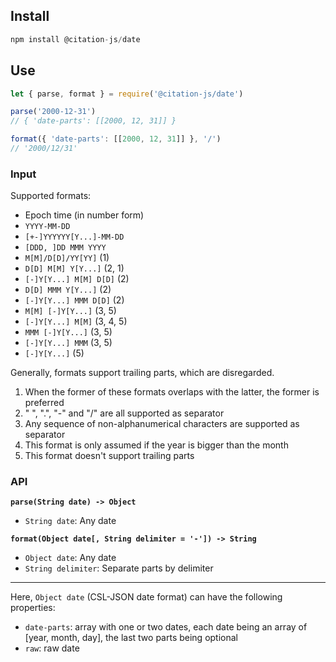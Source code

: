 ## Install

```js
npm install @citation-js/date
```

## Use

```js
let { parse, format } = require('@citation-js/date')

parse('2000-12-31')
// { 'date-parts': [[2000, 12, 31]] }

format({ 'date-parts': [[2000, 12, 31]] }, '/')
// '2000/12/31'
```

### Input

Supported formats:

  * Epoch time (in number form)
  * `YYYY-MM-DD`
  * `[+-]YYYYYY[Y...]-MM-DD`
  * `[DDD, ]DD MMM YYYY`
  * `M[M]/D[D]/YY[YY]` (1)
  * `D[D] M[M] Y[Y...]` (2, 1)
  * `[-]Y[Y...] M[M] D[D]` (2)
  * `D[D] MMM Y[Y...]` (2)
  * `[-]Y[Y...] MMM D[D]` (2)
  * `M[M] [-]Y[Y...]` (3, 5)
  * `[-]Y[Y...] M[M]` (3, 4, 5)
  * `MMM [-]Y[Y...]` (3, 5)
  * `[-]Y[Y...] MMM` (3, 5)
  * `[-]Y[Y...]` (5)

Generally, formats support trailing parts, which are disregarded.

  1. When the former of these formats overlaps with the latter, the
    former is preferred
  2. " ", ".", "-" and "/" are all supported as separator
  3. Any sequence of non-alphanumerical characters are supported as
    separator
  4. This format is only assumed if the year is bigger than the month
  5. This format doesn't support trailing parts

### API

**`parse(String date) -> Object`**

* `String date`: Any date

**`format(Object date[, String delimiter = '-']) -> String`**

* `Object date`: Any date
* `String delimiter`: Separate parts by delimiter

---

Here, `Object date` (CSL-JSON date format) can have the following properties:

* `date-parts`: array with one or two dates, each date being an array of [year, month, day], the last two parts being optional
* `raw`: raw date
